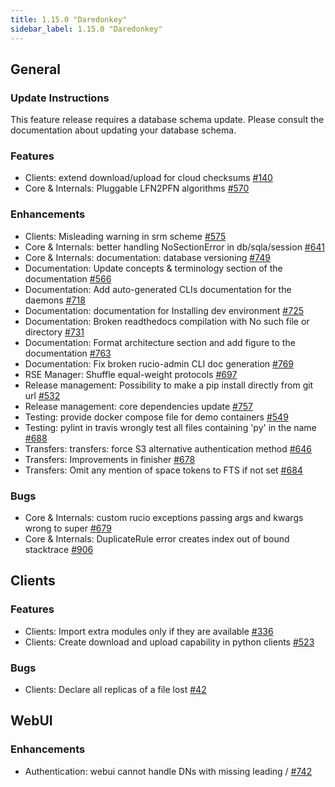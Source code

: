 ```yaml
---
title: 1.15.0 "Daredonkey"
sidebar_label: 1.15.0 "Daredonkey"
---
```


## General

### Update Instructions

This feature release requires a database schema update. Please consult the documentation about updating your database schema.

### Features

- Clients: extend download/upload for cloud checksums [#140](https://github.com/rucio/rucio/issues/140)
- Core & Internals: Pluggable LFN2PFN algorithms [#570](https://github.com/rucio/rucio/issues/570)

### Enhancements

- Clients: Misleading warning in srm scheme  [#575](https://github.com/rucio/rucio/issues/575)
- Core & Internals: better handling NoSectionError in db/sqla/session [#641](https://github.com/rucio/rucio/issues/641)
- Core & Internals: documentation: database versioning [#749](https://github.com/rucio/rucio/issues/749)
- Documentation: Update concepts & terminology section of the documentation [#566](https://github.com/rucio/rucio/issues/566)
- Documentation: Add auto-generated CLIs documentation for the daemons [#718](https://github.com/rucio/rucio/issues/718)
- Documentation: documentation for Installing dev environment  [#725](https://github.com/rucio/rucio/issues/725)
- Documentation: Broken readthedocs compilation with No such file or directory  [#731](https://github.com/rucio/rucio/issues/731)
- Documentation: Format architecture section and add figure to the documentation [#763](https://github.com/rucio/rucio/issues/763)
- Documentation: Fix broken rucio-admin CLI doc generation [#769](https://github.com/rucio/rucio/issues/769)
- RSE Manager: Shuffle equal-weight protocols [#697](https://github.com/rucio/rucio/issues/697)
- Release management: Possibility to make a pip install directly from git url [#532](https://github.com/rucio/rucio/issues/532)
- Release management: core dependencies update [#757](https://github.com/rucio/rucio/issues/757)
- Testing: provide docker compose file for demo containers [#549](https://github.com/rucio/rucio/issues/549)
- Testing: pylint in travis wrongly test all files containing 'py' in the name [#688](https://github.com/rucio/rucio/issues/688)
- Transfers: transfers: force S3 alternative authentication method [#646](https://github.com/rucio/rucio/issues/646)
- Transfers: Improvements in finisher [#678](https://github.com/rucio/rucio/issues/678)
- Transfers: Omit any mention of space tokens to FTS if not set [#684](https://github.com/rucio/rucio/issues/684)

### Bugs

- Core & Internals: custom rucio exceptions passing args and kwargs wrong to super [#679](https://github.com/rucio/rucio/issues/679)
- Core & Internals: DuplicateRule error creates index out of bound stacktrace [#906](https://github.com/rucio/rucio/issues/906)

## Clients

### Features

- Clients: Import extra modules only if they are available [#336](https://github.com/rucio/rucio/issues/336)
- Clients: Create download and upload capability in python clients [#523](https://github.com/rucio/rucio/issues/523)

### Bugs

- Clients: Declare all replicas of a file lost [#42](https://github.com/rucio/rucio/issues/42)

## WebUI

### Enhancements

- Authentication: webui cannot handle DNs with missing leading / [#742](https://github.com/rucio/rucio/issues/742)
